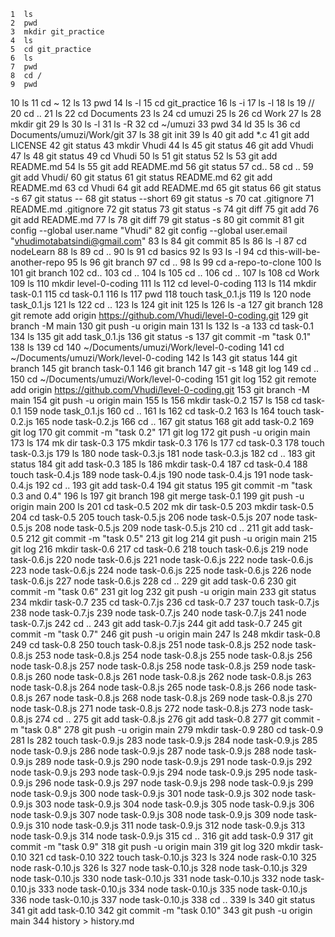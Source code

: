     1  ls
    2  pwd
    3  mkdir git_practice
    4  ls
    5  cd git_practice
    6  ls
    7  pwd
    8  cd /
    9  pwd
   10  ls
   11  cd ~
   12  ls
   13  pwd
   14  ls -l
   15  cd git_practice
   16  ls -i
   17  ls -l
   18  ls
   19  //
   20  cd ..
   21  ls
   22  cd Documents
   23  ls
   24  cd umuzi
   25  ls
   26  cd Work
   27  ls
   28  mkdir git
   29  ls
   30  ls -l
   31  ls -R
   32  cd ~/umuzi
   33  pwd
   34  ld
   35  ls
   36  cd Documents/umuzi/Work/git
   37  ls
   38  git init
   39  ls
   40  git add *.c
   41  git add LICENSE
   42  git status
   43  mkdir Vhudi
   44  ls
   45  git status
   46  git add Vhudi
   47  ls
   48  git status
   49  cd Vhudi
   50  ls
   51  git status
   52  ls
   53  git add README.md
   54  ls
   55  git add README.md
   56  git status
   57  cd..
   58  cd ..
   59  git add Vhudi/
   60  git status
   61  git status README.md 
   62  git add README.md
   63  cd Vhudi
   64  git add README.md
   65  git status
   66  git status -s
   67  git status --
   68  git status --short
   69  git status -s
   70  cat .gitignore
   71  README.md .gitignore
   72  git status
   73  git status -s
   74  git diff
   75  git add
   76  git add README.md
   77  ls
   78  git diff
   79  git status -s
   80  git commit
   81  git config --global user.name "Vhudi"
   82  git config --global user.email "vhudimotabatsindi@gmail.com"
   83  ls
   84  git commit
   85  ls
   86  ls -l
   87  cd nodeLearn
   88  ls
   89  cd ..
   90  ls
   91  cd basics
   92  ls
   93  ls -l
   94  cd this-will-be-another-repo
   95  ls
   96  git branch
   97  cd ..
   98  ls
   99  cd a-repo-to-clone
  100  ls
  101  git branch
  102  cd..
  103  cd ..
  104  ls
  105  cd ..
  106  cd ..
  107  ls
  108  cd Work
  109  ls
  110  mkdir level-0-coding
  111  ls
  112  cd level-0-coding
  113  ls
  114  mkdir task-0.1
  115  cd task-0.1
  116  ls
  117  pwd
  118  touch task_0.1.js
  119  ls
  120  node task_0.1.js
  121  ls
  122  cd ..
  123  ls
  124  git init
  125  ls
  126  ls -a
  127  git branch
  128  git remote add origin https://github.com/Vhudi/level-0-coding.git
  129  git branch -M main
  130  git push -u origin main
  131  ls
  132  ls -a
  133  cd task-0.1
  134  ls
  135  git add task_0.1.js
  136  git status -s
  137  git commit -m "task 0.1"
  138  ls
  139  cd
  140  ~/Documents/umuzi/Work/level-0-coding
  141  cd ~/Documents/umuzi/Work/level-0-coding
  142  ls
  143  git status
  144  git branch
  145  git branch task-0.1
  146  git branch
  147  git -s
  148  git log
  149  cd ..
  150  cd ~/Documents/umuzi/Work/level-0-coding
  151  git log
  152  git remote add origin https://github.com/Vhudi/level-0-coding.git
  153  git branch -M main
  154  git push -u origin main
  155  ls
  156  mkdir task-0.2
  157  ls
  158  cd task-0.1
  159  node task_0.1.js
  160  cd ..
  161  ls
  162  cd task-0.2
  163  ls
  164  touch task-0.2.js
  165  node task-0.2.js
  166  cd ..
  167  git status
  168  git add task-0.2
  169  git log
  170  git commit -m "task 0.2"
  171  git log
  172  git push -u origin main
  173  ls
  174  mk dir task-0.3
  175  mkdir task-0.3
  176  ls
  177  cd task-0.3
  178  touch task-0.3.js
  179  ls
  180  node task-0.3.js
  181  node task-0.3.js
  182  cd .. 
  183  git status
  184  git add task-0.3
  185  ls
  186  mkdir task-0.4
  187  cd task-0.4
  188  touch task-0.4.js
  189  node task-0.4.js
  190  node task-0.4.js
  191  node task-0.4.js
  192  cd ..
  193  git add task-0.4
  194  git status
  195  git commit -m "task 0.3 and 0.4"
  196  ls
  197  git branch
  198  git merge task-0.1
  199  git push -u origin main
  200  ls
  201  cd task-0.5
  202  mk dir task-0.5
  203  mkdir task-0.5
  204  cd task-0.5
  205  touch task-0.5.js
  206  node task-0.5.js
  207  node task-0.5.js
  208  node task-0.5.js
  209  node task-0.5.js
  210  cd ..
  211  git add task-0.5
  212  git commit -m "task 0.5"
  213  git log 
  214  git push -u origin main
  215  git log 
  216  mkdir task-0.6
  217  cd task-0.6
  218  touch task-0.6.js
  219  node task-0.6.js
  220  node task-0.6.js
  221  node task-0.6.js
  222  node task-0.6.js
  223  node task-0.6.js
  224  node task-0.6.js
  225  node task-0.6.js
  226  node task-0.6.js
  227  node task-0.6.js
  228  cd ..
  229  git add task-0.6
  230  git commit -m "task 0.6"
  231  git log
  232  git push -u origin main
  233  git status
  234  mkdir task-0.7
  235  cd task-0.7.js
  236  cd task-0.7
  237  touch task-0.7.js
  238  node task-0.7.js
  239  node task-0.7.js
  240  node task-0.7.js
  241  node task-0.7.js
  242  cd ..
  243  git add task-0.7.js
  244  git add task-0.7
  245  git commit -m "task 0.7"
  246  git push -u origin main
  247  ls
  248  mkdir task-0.8
  249  cd task-0.8
  250  touch task-0.8.js
  251  node task-0.8.js
  252  node task-0.8.js
  253  node task-0.8.js
  254  node task-0.8.js
  255  node task-0.8.js
  256  node task-0.8.js
  257  node task-0.8.js
  258  node task-0.8.js
  259  node task-0.8.js
  260  node task-0.8.js
  261  node task-0.8.js
  262  node task-0.8.js
  263  node task-0.8.js
  264  node task-0.8.js
  265  node task-0.8.js
  266  node task-0.8.js
  267  node task-0.8.js
  268  node task-0.8.js
  269  node task-0.8.js
  270  node task-0.8.js
  271  node task-0.8.js
  272  node task-0.8.js
  273  node task-0.8.js
  274  cd ..
  275  git add task-0.8.js
  276  git add task-0.8
  277  git commit -m "task 0.8"
  278  git push -u origin main
  279  mkdir task-0.9
  280  cd task-0.9
  281  ls
  282  touch task-0.9.js
  283  node task-0.9.js
  284  node task-0.9.js
  285  node task-0.9.js
  286  node task-0.9.js
  287  node task-0.9.js
  288  node task-0.9.js
  289  node task-0.9.js
  290  node task-0.9.js
  291  node task-0.9.js
  292  node task-0.9.js
  293  node task-0.9.js
  294  node task-0.9.js
  295  node task-0.9.js
  296  node task-0.9.js
  297  node task-0.9.js
  298  node task-0.9.js
  299  node task-0.9.js
  300  node task-0.9.js
  301  node task-0.9.js
  302  node task-0.9.js
  303  node task-0.9.js
  304  node task-0.9.js
  305  node task-0.9.js
  306  node task-0.9.js
  307  node task-0.9.js
  308  node task-0.9.js
  309  node task-0.9.js
  310  node task-0.9.js
  311  node task-0.9.js
  312  node task-0.9.js
  313  node task-0.9.js
  314  node task-0.9.js
  315  cd ..
  316  git add task-0.9
  317  git commit -m "task 0.9"
  318  git push -u origin main
  319  git log
  320  mkdir task-0.10
  321  cd task-0.10
  322  touch task-0.10.js
  323  ls
  324  node rask-0.10
  325  node rask-0.10.js
  326  ls
  327  node task-0.10.js
  328  node task-0.10.js
  329  node task-0.10.js
  330  node task-0.10.js
  331  node task-0.10.js
  332  node task-0.10.js
  333  node task-0.10.js
  334  node task-0.10.js
  335  node task-0.10.js
  336  node task-0.10.js
  337  node task-0.10.js
  338  cd ..
  339  ls
  340  git status
  341  git add task-0.10
  342  git commit -m "task 0.10"
  343  git push -u origin main
  344  history > history.md
